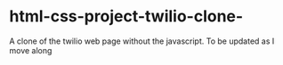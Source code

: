 # html-css-project-twilio-clone-
A clone of the twilio web page without the javascript. To be updated as I move along
